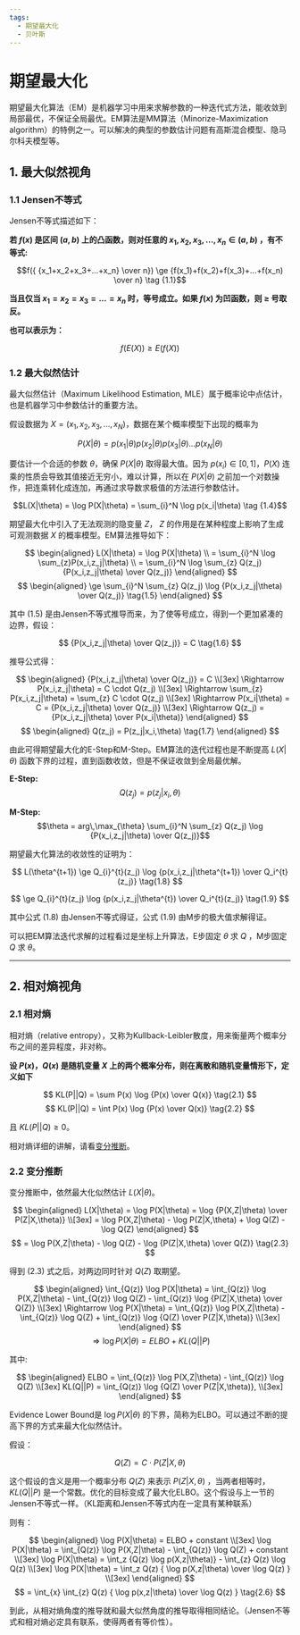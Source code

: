 ```yaml
---
tags:
  - 期望最大化
  - 贝叶斯
---
```


# 期望最大化

期望最大化算法（EM）是机器学习中用来求解参数的一种迭代式方法，能收敛到局部最优，不保证全局最优。EM算法是MM算法（Minorize-Maximization algorithm）的特例之一。可以解决的典型的参数估计问题有高斯混合模型、隐马尔科夫模型等。

## 1. 最大似然视角

### 1.1 Jensen不等式

Jensen不等式描述如下：

**若 $f(x)$ 是区间 $(a,b)$ 上的凸函数，则对任意的 $x_1,x_2,x_3,...,x_n \in (a,b)$ ，有不等式:**

$$f({ {x_1+x_2+x_3+...+x_n} \over n}) \ge {f(x_1)+f(x_2)+f(x_3)+...+f(x_n) \over n} \tag {1.1}$$

**当且仅当 $x_1=x_2=x_3=...=x_n$ 时，等号成立。如果 $f(x)$ 为凹函数，则 $\ge$ 号取反。**

**也可以表示为：**

$$f(E(X)) \ge E(f(X)) \tag {1.2}$$

### 1.2 最大似然估计
最大似然估计（Maximum Likelihood Estimation, MLE）属于概率论中点估计，也是机器学习中参数估计的重要方法。

假设数据为 $X=(x_1,x_2,x_3,...,x_N)$，数据在某个概率模型下出现的概率为

$$P(X|\theta)=p(x_1|\theta)p(x_2|\theta)p(x_3|\theta)...p(x_N|\theta) \tag {1.3}$$

要估计一个合适的参数 $\theta$，确保 $P(X|\theta)$ 取得最大值。因为 $p(x_i) \in [0,1]$，$P(X)$ 连乘的性质会导致其值接近无穷小，难以计算，所以在 $P(X|\theta)$ 之前加一个对数操作，把连乘转化成连加，再通过求导数求极值的方法进行参数估计。

$$L(X|\theta) = \log P(X|\theta) = \sum_{i}^N \log p(x_i|\theta) \tag {1.4}$$

期望最大化中引入了无法观测的隐变量 $Z$， $Z$ 的作用是在某种程度上影响了生成可观测数据 $X$ 的概率模型。EM算法推导如下：

$$
\begin{aligned}
L(X|\theta) = \log P(X|\theta)  \\
= \sum_{i}^N \log \sum_{z}P(x_i,z_j|\theta)  \\
= \sum_{i}^N \log \sum_{z} Q(z_j) {P(x_i,z_j|\theta) \over Q(z_j)}
\end{aligned}
$$
$$
\begin{aligned}
\ge \sum_{i}^N \sum_{z} Q(z_j) \log {P(x_i,z_j|\theta) \over Q(z_j)} \tag{1.5}
\end{aligned}
$$

其中 $(1.5)$ 是由Jensen不等式推导而来，为了使等号成立，得到一个更加紧凑的边界，假设：

$$
{P(x_i,z_j|\theta) \over Q(z_j)} = C \tag{1.6}
$$

推导公式得：

$$
\begin{aligned}
{P(x_i,z_j|\theta) \over Q(z_j)} = C  \\[3ex]
\Rightarrow P(x_i,z_j|\theta) = C \cdot Q(z_j) \\[3ex]
\Rightarrow \sum_{z} P(x_i,z_j|\theta) = \sum_{z} C \cdot Q(z_j) \\[3ex]
\Rightarrow P(x_i|\theta) = C = {P(x_i,z_j|\theta) \over Q(z_j)} \\[3ex]
\Rightarrow Q(z_j) = {P(x_i,z_j|\theta) \over P(x_i|\theta)}
\end{aligned}
$$
$$
\begin{aligned}
Q(z_j) = P(z_j|x_i,\theta) \tag{1.7}
\end{aligned}
$$

由此可得期望最大化的E-Step和M-Step。EM算法的迭代过程也是不断提高 $L(X|\theta)$ 函数下界的过程，直到函数收敛，但是不保证收敛到全局最优解。

**E-Step:**  $$Q(z_j) = p(z_j|x_i,\theta)$$

**M-Step:**  $$\theta = arg\,\max_{\theta} \sum_{i}^N \sum_{z} Q(z_j) \log {P(x_i,z_j|\theta) \over Q(z_j)}$$

期望最大化算法的收敛性的证明为：

$$
L(\theta^{t+1}) \ge Q_{i}^{t}(z_j) \log {p(x_i,z_j|\theta^{t+1}) \over Q_i^{t}(z_j)} \tag{1.8}
$$

$$
\ge Q_{i}^{t}(z_j) \log {p(x_i,z_j|\theta^{t}) \over Q_i^{t}(z_j)} \tag{1.9}
$$

其中公式 $(1.8)$ 由Jensen不等式得证，公式 $(1.9)$ 由M步的极大值求解得证。

可以把EM算法迭代求解的过程看过是坐标上升算法，E步固定 $\theta$ 求 $Q$ ，M步固定 $Q$ 求 $\theta$。


---

## 2. 相对熵视角

### 2.1 相对熵

相对熵（relative entropy），又称为Kullback-Leibler散度，用来衡量两个概率分布之间的差异程度，非对称。

**设 $P(x)$，$Q(x)$ 是随机变量 $X$ 上的两个概率分布，则在离散和随机变量情形下，定义如下**

$$
KL(P||Q) = \sum P(x) \log {P(x) \over Q(x)} \tag{2.1}
$$
$$
KL(P||Q) = \int P(x) \log {P(x) \over Q(x)} \tag{2.2}
$$

且 $KL(P||Q) \ge 0$。

相对熵详细的讲解，请看[变分推断](https://liouliooo.com/)。

### 2.2 变分推断

变分推断中，依然最大化似然估计 $L(X|\theta)$。

$$
\begin{aligned}
L(X|\theta) = \log P(X|\theta) = \log {P(X,Z|\theta) \over P(Z|X,\theta)}  \\[3ex]
= \log P(X,Z|\theta) - \log P(Z|X,\theta) + \log Q(Z) - \log Q(Z)
\end{aligned}
$$
$$
= \log P(X,Z|\theta) - \log Q(Z) - \log {P(Z|X,\theta) \over Q(Z)}  \tag{2.3}
$$

得到 $(2.3)$ 式之后，对两边同时针对 $Q(Z)$ 取期望。

$$
\begin{aligned}
\int_{Q(z)} \log P(X|\theta) = \int_{Q(z)} \log P(X,Z|\theta) - \int_{Q(z)} \log Q(Z) - \int_{Q(z)} \log {P(Z|X,\theta) \over Q(Z)}  \\[3ex]
\Rightarrow \log P(X|\theta) = \int_{Q(z)} \log P(X,Z|\theta) - \int_{Q(z)} \log Q(Z) + \int_{Q(z)} \log {Q(Z) \over P(Z|X,\theta)}  \\[3ex]
\end{aligned}
$$
$$
\Rightarrow \log P(X|\theta) = ELBO + KL(Q||P) \tag{2.4}
$$

其中:

$$
\begin{aligned}
ELBO = \int_{Q(z)} \log P(X,Z|\theta) - \int_{Q(z)} \log Q(Z) \\[3ex]
KL(Q||P) = \int_{Q(z)} \log {Q(Z) \over P(Z|X,\theta)}, \\[3ex]
\end{aligned}
$$

Evidence Lower Bound是 $\log P(X|\theta)$ 的下界，简称为ELBO。可以通过不断的提高下界的方式来最大化似然估计。

假设：

$$
Q(Z) = C \cdot P(Z|X,\theta) \tag{2.5}
$$

这个假设的含义是用一个概率分布 $Q(Z)$ 来表示 $P(Z|X,\theta)$ ，当两者相等时， $KL(Q||P)$ 是一个常数。优化的目标变成了最大化ELBO。这个假设与上一节的Jensen不等式一样。（KL距离和Jensen不等式内在一定具有某种联系）

则有：

$$
\begin{aligned}
\log P(X|\theta) = ELBO + constant  \\[3ex]
\log P(X|\theta) = \int_{Q(z)} \log P(X,Z|\theta) - \int_{Q(z)} \log Q(Z) + constant \\[3ex]
\log P(X|\theta) = \int_z {Q(z) \log p(X,z|\theta)} - \int_{z} Q(z) \log Q(z) \\[3ex]
\log P(X|\theta) = \int_z Q(z) { \log p(X,z|\theta) \over \log Q(z) } \\[3ex]
\end{aligned}
$$
$$
= \int_{x} \int_{z} Q(z) { \log p(x,z|\theta) \over \log Q(z) } \tag{2.6}
$$

到此，从相对熵角度的推导就和最大似然角度的推导取得相同结论。（Jensen不等式和相对熵必定具有联系，使得两者有等价性）。
